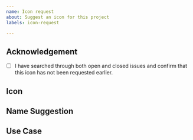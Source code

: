 ```yaml
---
name: Icon request
about: Suggest an icon for this project
labels: icon-request

---
```


## Acknowledgement

<!--
  - Please search through both open and closed issues and make sure that your icon has not been requested earlier.
  - If you find an existing issue, please 'vote' for the icon by [reacting](https://blog.github.com/2016-03-10-add-reactions-to-pull-requests-issues-and-comments/) ( with '👍' or '👎' ) to the request.
  - Please do not comment if you have no relevant information to add. It is extra noise for everyone subscribed to this issue.
  - Subscribe to receive notifications on status change and new comments.
-->

- [ ] I have searched through both open and closed issues and confirm that this icon has not been requested earlier.

## Icon

<!--
      Please add an image for this icon
      As a general rule, images with simple shapes and only one color are the best.
      If this icon is a "brand" icon, let us know why this brand is important and what they do.
-->



## Name Suggestion

<!-- What name should be used for this icon? -->



## Use Case

<!-- Describe how a user of fork-awesome would use that icon in their project. -->


